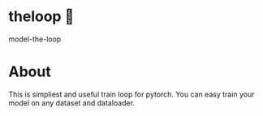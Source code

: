 # theloop 🔄
model-the-loop 

# About
This is simpliest and useful train loop for pytorch. You can easy train your model on any dataset and dataloader.
